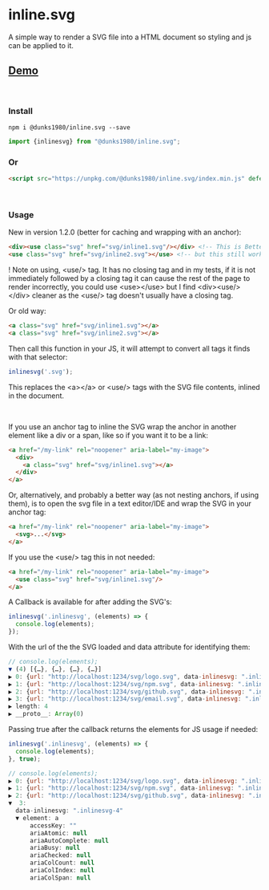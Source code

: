 # inline.svg

A simple way to render a SVG file into a HTML document so styling and js can be applied to it.
<br />
## <a href="https://inlinesvg.dunks1980.com">Demo</a>
<br />

### Install
```
npm i @dunks1980/inline.svg --save
```
```javascript
import {inlinesvg} from "@dunks1980/inline.svg";
```
### Or

```html
<script src="https://unpkg.com/@dunks1980/inline.svg/index.min.js" defer></script>
```
<br />

### Usage

New in version 1.2.0 (better for caching and wrapping with an anchor):

```html
<div><use class="svg" href="svg/inline1.svg"/></div> <!-- This is Better -->
<use class="svg" href="svg/inline2.svg"></use> <!-- but this still works -->
```
! Note on using, &lt;use/&gt; tag. It has no closing tag and in my tests, if it is not immediately followed by a closing tag it can cause the rest of the page to render incorrectly, you could use &lt;use&gt;&lt;/use&gt; but I find &lt;div&gt;&lt;use/>&lt;/div&gt; cleaner as the &lt;use/&gt; tag doesn't usually have a closing tag. 

Or old way:

```html
<a class="svg" href="svg/inline1.svg"></a>
<a class="svg" href="svg/inline2.svg"></a>
```
Then call this function in your JS, it will attempt to convert all tags it finds with that selector:

```javascript
inlinesvg('.svg');
```
This replaces the &lt;a&gt;&lt;/a&gt; <a></a> or &lt;use/&gt; tags with the SVG file contents, inlined in the document. 

<br/>

If you use an anchor tag to inline the SVG wrap the anchor in another element like a div or a span, like so if you want it to be a link:

```html
<a href="/my-link" rel="noopener" aria-label="my-image">
  <div> 
    <a class="svg" href="svg/inline1.svg"></a>
  </div>
</a>
```

Or, alternatively, and probably a better way (as not nesting anchors, if using them), is to open the svg file in a text editor/IDE and wrap the SVG in your anchor tag:
```html
<a href="/my-link" rel="noopener" aria-label="my-image">
  <svg>...</svg>
</a>
```

If you use the &lt;use/&gt; tag this in not needed:

```html
<a href="/my-link" rel="noopener" aria-label="my-image">
  <use class="svg" href="svg/inline1.svg"/>
</a>
```

A Callback is available for after adding the SVG's:

```javascript
inlinesvg('.inlinesvg', (elements) => {
  console.log(elements);
});

```

With the url of the the SVG loaded and data attribute for identifying them:
```javascript
// console.log(elements);
▼ (4) [{…}, {…}, {…}, {…}]
▶ 0: {url: "http://localhost:1234/svg/logo.svg", data-inlinesvg: ".inlinesvg-1", element: false}
▶ 1: {url: "http://localhost:1234/svg/npm.svg", data-inlinesvg: ".inlinesvg-2", element: false}
▶ 2: {url: "http://localhost:1234/svg/github.svg", data-inlinesvg: ".inlinesvg-3", element: false}
▶ 3: {url: "http://localhost:1234/svg/email.svg", data-inlinesvg: ".inlinesvg-4", element: false}
▶ length: 4
▶ __proto__: Array(0)
```

Passing true after the callback returns the elements for JS usage if needed:

```javascript
inlinesvg('.inlinesvg', (elements) => {
  console.log(elements);
}, true);
```


```javascript
// console.log(elements);
▶ 0: {url: "http://localhost:1234/svg/logo.svg", data-inlinesvg: ".inlinesvg-1", element: a}
▶ 1: {url: "http://localhost:1234/svg/npm.svg", data-inlinesvg: ".inlinesvg-2", element: a}
▶ 2: {url: "http://localhost:1234/svg/github.svg", data-inlinesvg: ".inlinesvg-3", element: a}
▼  3:
  data-inlinesvg: ".inlinesvg-4"
  ▼ element: a
      accessKey: ""
      ariaAtomic: null
      ariaAutoComplete: null
      ariaBusy: null
      ariaChecked: null
      ariaColCount: null
      ariaColIndex: null
      ariaColSpan: null
```